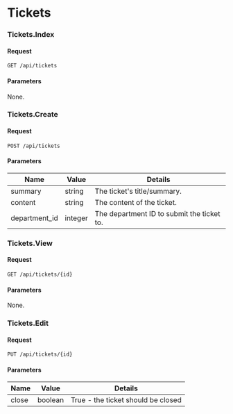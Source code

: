 # Tickets

### Tickets.Index

#### Request

`GET /api/tickets`

#### Parameters

None.

### Tickets.Create

#### Request

`POST /api/tickets`

#### Parameters

Name | Value | Details
--- | --- | ---
summary | string | The ticket's title/summary.
content | string | The content of the ticket.
department_id | integer | The department ID to submit the ticket to.

### Tickets.View

#### Request

`GET /api/tickets/{id}`

#### Parameters

None.

### Tickets.Edit

#### Request

`PUT /api/tickets/{id}`

#### Parameters

Name | Value | Details
--- | --- | ---
close | boolean | True - the ticket should be closed
